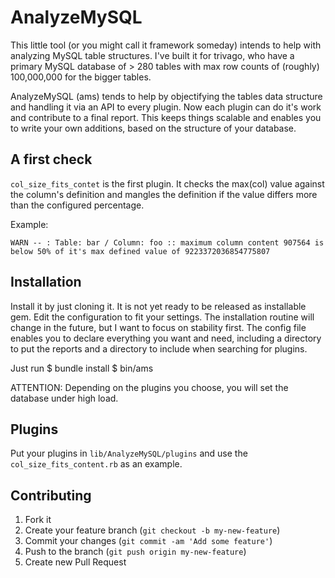 # AnalyzeMySQL

This little tool (or you might call it framework someday) intends to help with analyzing MySQL table structures.
I've built it for trivago, who have a primary MySQL database of > 280 tables with max row counts of (roughly)
100,000,000 for the bigger tables.

AnalyzeMySQL (ams) tends to help by objectifying the tables data structure and handling it via an API to every
plugin. Now each plugin can do it's work and contribute to a final report. This keeps things scalable and enables
you to write your own additions, based on the structure of your database.

## A first check

`col_size_fits_contet` is the first plugin. It checks the max(col) value against the column's definition and mangles the
definition if the value differs more than the configured percentage.

Example:

```
WARN -- : Table: bar / Column: foo :: maximum column content 907564 is below 50% of it's max defined value of 9223372036854775807
```

## Installation
Install it by just cloning it. It is not yet ready to be released as installable gem. Edit the configuration to fit your
settings. The installation routine will change in the future, but I want to focus on stability first.
The config file enables you to declare everything you want and need, including a directory to put the reports and
a directory to include when searching for plugins.

Just run
    $ bundle install
    $ bin/ams

ATTENTION: Depending on the plugins you choose, you will set the database under high load.

## Plugins

Put your plugins in `lib/AnalyzeMySQL/plugins` and use the `col_size_fits_content.rb` as an example.

## Contributing

1. Fork it
2. Create your feature branch (`git checkout -b my-new-feature`)
3. Commit your changes (`git commit -am 'Add some feature'`)
4. Push to the branch (`git push origin my-new-feature`)
5. Create new Pull Request
